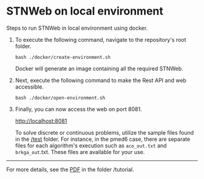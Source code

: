 # STNWeb on local environment

Steps to run STNWeb in local environment using docker.

1. To execute the following command, navigate to the repository's root folder.

    ```bash ./docker/create-environment.sh```

    Docker will generate an image containing all the required STNWeb.

2. Next, execute the following command to make the Rest API and web accessible.

    ```bash ./docker/open-environment.sh```

3. Finally, you can now access the web on port 8081.

    [http://localhost:8081](http://localhost:8081)

    To solve discrete or continuous problems, utilize the sample files found in the [/test](/test/) folder. For instance, in the pmed6 case, there are separate files for each algorithm's execution such as `aco_out.txt` and `brkga_out`.txt. These files are available for your use.

-----

For more details, see the [PDF](/tutorial/tutorial_stnweb_v1_1.pdf) in the folder /tutorial.